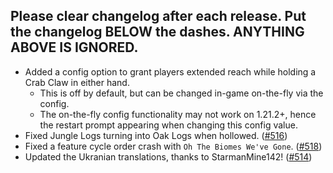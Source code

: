 Please clear changelog after each release.
Put the changelog BELOW the dashes. ANYTHING ABOVE IS IGNORED.
-----------------
- Added a config option to grant players extended reach while holding a Crab Claw in either hand.
  - This is off by default, but can be changed in-game on-the-fly via the config.
  - The on-the-fly config functionality may not work on 1.21.2+, hence the restart prompt appearing when changing this config value.
- Fixed Jungle Logs turning into Oak Logs when hollowed. ([#516](https://github.com/FrozenBlock/WilderWild/issues/516))
- Fixed a feature cycle order crash with `Oh The Biomes We've Gone`. ([#518](https://github.com/FrozenBlock/WilderWild/issues/518))
- Updated the Ukranian translations, thanks to StarmanMine142! ([#514](https://github.com/FrozenBlock/WilderWild/pull/514))
